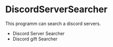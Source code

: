 # DiscordServerSearcher
This programm can search a discord servers.
- Discord Server Searcher
- Discord gift Searcher
